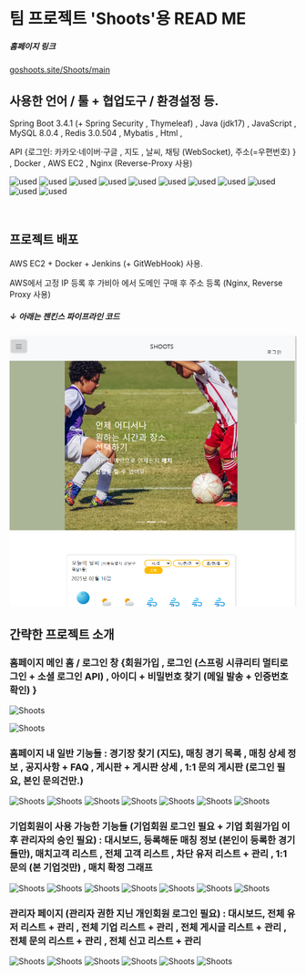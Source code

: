 # 팀 프로젝트 'Shoots'용 READ ME

##### 홈페이지 링크
[goshoots.site/Shoots/main](https://goshoots.site/Shoots/main) 

## 사용한 언어 / 툴 + 협업도구 / 환경설정 등.

Spring Boot 3.4.1 (+ Spring Security , Thymeleaf) , Java (jdk17) , JavaScript , MySQL 8.0.4 , Redis 3.0.504 , Mybatis , Html , 

API {로그인: 카카오·네이버·구글 , 지도 , 날씨, 채팅 (WebSocket), 주소(=우편번호) } ,
Docker , AWS EC2 , Nginx (Reverse-Proxy 사용)

![used](https://img.shields.io/badge/GitHub-100000?style=for-the-badge&logo=github&logoColor=white)
![used](https://img.shields.io/badge/Slack-4A154B?style=for-the-badge&logo=slack&logoColor=white)
![used](https://img.shields.io/badge/HTML-239120?style=for-the-badge&logo=html5&logoColor=white)
![used](https://img.shields.io/badge/JavaScript-F7DF1E?style=for-the-badge&logo=JavaScript&logoColor=white)
![used](https://img.shields.io/badge/Java-ED8B00?style=for-the-badge&logo=openjdk&logoColor=white)
![used](https://img.shields.io/badge/Bootstrap-563D7C?style=for-the-badge&logo=bootstrap&logoColor=white)
![used](https://img.shields.io/badge/Spring-6DB33F?style=for-the-badge&logo=spring&logoColor=white)
![used](https://img.shields.io/badge/Amazon_AWS-232F3E?style=for-the-badge&logo=amazon-aws&logoColor=white)
![used](https://img.shields.io/badge/MySQL-005C84?style=for-the-badge&logo=mysql&logoColor=white)
![used](https://img.shields.io/badge/redis-%23DD0031.svg?&style=for-the-badge&logo=redis&logoColor=white)
![used](https://img.shields.io/badge/GIT-E44C30?style=for-the-badge&logo=git&logoColor=white)

<br>

## 프로젝트 배포
AWS EC2 + Docker + Jenkins (+ GitWebHook) 사용.

AWS에서 고정 IP 등록 후 가비아 에서 도메인 구매 후 주소 등록 (Nginx, Reverse Proxy 사용)
##### ↓ 아래는 젠킨스 파이프라인 코드
![Shoots](https://github.com/youngsoo0206/ShootsComplete/blob/main/readmeImage/1.png?raw=true)


## 간략한 프로젝트 소개

### 홈페이지 메인 홈 / 로그인 창 {회원가입 , 로그인 (스프링 시큐리티 멀티로그인 + 소셜 로그인 API) , 아이디 + 비밀번호 찾기 (메일 발송 + 인증번호 확인) }

![Shoots](https://private-user-images.githubusercontent.com/184598098/413613772-6a2af389-f5e3-4490-91a9-192a9d56e743.png?jwt=eyJhbGciOiJIUzI1NiIsInR5cCI6IkpXVCJ9.eyJpc3MiOiJnaXRodWIuY29tIiwiYXVkIjoicmF3LmdpdGh1YnVzZXJjb250ZW50LmNvbSIsImtleSI6ImtleTUiLCJleHAiOjE3Mzk3MDk0NDQsIm5iZiI6MTczOTcwOTE0NCwicGF0aCI6Ii8xODQ1OTgwOTgvNDEzNjEzNzcyLTZhMmFmMzg5LWY1ZTMtNDQ5MC05MWE5LTE5MmE5ZDU2ZTc0My5wbmc_WC1BbXotQWxnb3JpdGhtPUFXUzQtSE1BQy1TSEEyNTYmWC1BbXotQ3JlZGVudGlhbD1BS0lBVkNPRFlMU0E1M1BRSzRaQSUyRjIwMjUwMjE2JTJGdXMtZWFzdC0xJTJGczMlMkZhd3M0X3JlcXVlc3QmWC1BbXotRGF0ZT0yMDI1MDIxNlQxMjMyMjRaJlgtQW16LUV4cGlyZXM9MzAwJlgtQW16LVNpZ25hdHVyZT00YTNlMGU5ODQyYTAwMTZmNzU1OWYxZTk2NDE3MGUwN2E3OTM0NTVjZTBmZjNkYjg0YWYxODlhZmIxYWU5NjZmJlgtQW16LVNpZ25lZEhlYWRlcnM9aG9zdCJ9.INNyhLiFroRN6tbjwUfbMxwGmN1ELwepGG6s_LDGegM)

![Shoots](https://private-user-images.githubusercontent.com/184598098/413647438-04fe7f34-182d-4670-9b0b-2e6fd0722534.png?jwt=eyJhbGciOiJIUzI1NiIsInR5cCI6IkpXVCJ9.eyJpc3MiOiJnaXRodWIuY29tIiwiYXVkIjoicmF3LmdpdGh1YnVzZXJjb250ZW50LmNvbSIsImtleSI6ImtleTUiLCJleHAiOjE3Mzk3NDM2MDgsIm5iZiI6MTczOTc0MzMwOCwicGF0aCI6Ii8xODQ1OTgwOTgvNDEzNjQ3NDM4LTA0ZmU3ZjM0LTE4MmQtNDY3MC05YjBiLTJlNmZkMDcyMjUzNC5wbmc_WC1BbXotQWxnb3JpdGhtPUFXUzQtSE1BQy1TSEEyNTYmWC1BbXotQ3JlZGVudGlhbD1BS0lBVkNPRFlMU0E1M1BRSzRaQSUyRjIwMjUwMjE2JTJGdXMtZWFzdC0xJTJGczMlMkZhd3M0X3JlcXVlc3QmWC1BbXotRGF0ZT0yMDI1MDIxNlQyMjAxNDhaJlgtQW16LUV4cGlyZXM9MzAwJlgtQW16LVNpZ25hdHVyZT1jNjkzZTI4NGRiNThkNGQwNzVlMjk3YWM0ZDg3NTViZWQ4ZWFhZDM3Y2ExYjU4NmNhY2I4N2E0OWM0MjhjMDEzJlgtQW16LVNpZ25lZEhlYWRlcnM9aG9zdCJ9.42fzMhmeo3pNS53UVYSHPj35DelEZ7FqRtpmtYp90oE)

### 홈페이지 내 일반 기능들 : 경기장 찾기 (지도), 매칭 경기 목록 , 매칭 상세 정보 , 공지사항 + FAQ , 게시판 + 게시판 상세 , 1:1 문의 게시판 (로그인 필요, 본인 문의건만.)
![Shoots](https://private-user-images.githubusercontent.com/184598098/413647523-4051fe74-3ad3-4b13-8544-9bcea8573cb2.png?jwt=eyJhbGciOiJIUzI1NiIsInR5cCI6IkpXVCJ9.eyJpc3MiOiJnaXRodWIuY29tIiwiYXVkIjoicmF3LmdpdGh1YnVzZXJjb250ZW50LmNvbSIsImtleSI6ImtleTUiLCJleHAiOjE3Mzk3NDM2MDgsIm5iZiI6MTczOTc0MzMwOCwicGF0aCI6Ii8xODQ1OTgwOTgvNDEzNjQ3NTIzLTQwNTFmZTc0LTNhZDMtNGIxMy04NTQ0LTliY2VhODU3M2NiMi5wbmc_WC1BbXotQWxnb3JpdGhtPUFXUzQtSE1BQy1TSEEyNTYmWC1BbXotQ3JlZGVudGlhbD1BS0lBVkNPRFlMU0E1M1BRSzRaQSUyRjIwMjUwMjE2JTJGdXMtZWFzdC0xJTJGczMlMkZhd3M0X3JlcXVlc3QmWC1BbXotRGF0ZT0yMDI1MDIxNlQyMjAxNDhaJlgtQW16LUV4cGlyZXM9MzAwJlgtQW16LVNpZ25hdHVyZT02ZjBiMzY0YTYzZWI5NjMyNDYxNmUxNDc5MmM2N2I3YmZiNzU1MjA5ZmE0ODAzYWFjNGQwZjM3MzViMDUwZmVlJlgtQW16LVNpZ25lZEhlYWRlcnM9aG9zdCJ9.__slLFj6yKTYoTHH1M9KdlEw9Fqebs2t58WWRI_z4ps)
![Shoots](https://private-user-images.githubusercontent.com/184598098/413647607-c462c2c1-7353-453e-bfe0-a2e4db16c23d.png?jwt=eyJhbGciOiJIUzI1NiIsInR5cCI6IkpXVCJ9.eyJpc3MiOiJnaXRodWIuY29tIiwiYXVkIjoicmF3LmdpdGh1YnVzZXJjb250ZW50LmNvbSIsImtleSI6ImtleTUiLCJleHAiOjE3Mzk3NDM2MDgsIm5iZiI6MTczOTc0MzMwOCwicGF0aCI6Ii8xODQ1OTgwOTgvNDEzNjQ3NjA3LWM0NjJjMmMxLTczNTMtNDUzZS1iZmUwLWEyZTRkYjE2YzIzZC5wbmc_WC1BbXotQWxnb3JpdGhtPUFXUzQtSE1BQy1TSEEyNTYmWC1BbXotQ3JlZGVudGlhbD1BS0lBVkNPRFlMU0E1M1BRSzRaQSUyRjIwMjUwMjE2JTJGdXMtZWFzdC0xJTJGczMlMkZhd3M0X3JlcXVlc3QmWC1BbXotRGF0ZT0yMDI1MDIxNlQyMjAxNDhaJlgtQW16LUV4cGlyZXM9MzAwJlgtQW16LVNpZ25hdHVyZT1iMjUyNTc5NTNhZmVlNzdkNWFiNTZmNDNiNDVkODhmOGE4M2Y1YzA5MzBkNjdjMDA1M2RiNTU3NmI1MTAzM2QwJlgtQW16LVNpZ25lZEhlYWRlcnM9aG9zdCJ9.qpZ-tetb8SUHyGwl_pwaKOzCYRQsPpK6oPbMNIHllbo)
![Shoots](https://private-user-images.githubusercontent.com/184598098/413647638-16bdab9a-5858-4f09-81f3-e34f56468c72.png?jwt=eyJhbGciOiJIUzI1NiIsInR5cCI6IkpXVCJ9.eyJpc3MiOiJnaXRodWIuY29tIiwiYXVkIjoicmF3LmdpdGh1YnVzZXJjb250ZW50LmNvbSIsImtleSI6ImtleTUiLCJleHAiOjE3Mzk3NDM2MDgsIm5iZiI6MTczOTc0MzMwOCwicGF0aCI6Ii8xODQ1OTgwOTgvNDEzNjQ3NjM4LTE2YmRhYjlhLTU4NTgtNGYwOS04MWYzLWUzNGY1NjQ2OGM3Mi5wbmc_WC1BbXotQWxnb3JpdGhtPUFXUzQtSE1BQy1TSEEyNTYmWC1BbXotQ3JlZGVudGlhbD1BS0lBVkNPRFlMU0E1M1BRSzRaQSUyRjIwMjUwMjE2JTJGdXMtZWFzdC0xJTJGczMlMkZhd3M0X3JlcXVlc3QmWC1BbXotRGF0ZT0yMDI1MDIxNlQyMjAxNDhaJlgtQW16LUV4cGlyZXM9MzAwJlgtQW16LVNpZ25hdHVyZT1lNWRmNWE3MDRiOWMxOGU2MWNmYjczYjRhMjZlOGQ0ZDY3OTBhMjQzODJjNTkwY2Q3ZTI5NWI4MDc4MThhODMxJlgtQW16LVNpZ25lZEhlYWRlcnM9aG9zdCJ9.MgAJB9NXC4rJB-gWgLdx8YEYFLByesMFTx1DhXUKvfY)
![Shoots](https://private-user-images.githubusercontent.com/184598098/413647793-e7f0c2b4-983b-44e4-8ae4-0bfd2f777170.png?jwt=eyJhbGciOiJIUzI1NiIsInR5cCI6IkpXVCJ9.eyJpc3MiOiJnaXRodWIuY29tIiwiYXVkIjoicmF3LmdpdGh1YnVzZXJjb250ZW50LmNvbSIsImtleSI6ImtleTUiLCJleHAiOjE3Mzk3NDM2MDgsIm5iZiI6MTczOTc0MzMwOCwicGF0aCI6Ii8xODQ1OTgwOTgvNDEzNjQ3NzkzLWU3ZjBjMmI0LTk4M2ItNDRlNC04YWU0LTBiZmQyZjc3NzE3MC5wbmc_WC1BbXotQWxnb3JpdGhtPUFXUzQtSE1BQy1TSEEyNTYmWC1BbXotQ3JlZGVudGlhbD1BS0lBVkNPRFlMU0E1M1BRSzRaQSUyRjIwMjUwMjE2JTJGdXMtZWFzdC0xJTJGczMlMkZhd3M0X3JlcXVlc3QmWC1BbXotRGF0ZT0yMDI1MDIxNlQyMjAxNDhaJlgtQW16LUV4cGlyZXM9MzAwJlgtQW16LVNpZ25hdHVyZT0xMjAzOTI0Y2M0YjhhNTZiMDhiMmRmNTA2OWE2NDJjNzBmYzIyMTc5OGUwYmZhZGFjODVlMjM0N2QwNWE2ZmYxJlgtQW16LVNpZ25lZEhlYWRlcnM9aG9zdCJ9.kSaL1NnpZ047zF1P1BenZ30WVfTAxJVSKC9_BDV2VQY)
![Shoots](https://private-user-images.githubusercontent.com/184598098/413647862-415c4844-62a4-4999-ab94-ecb5fb03fe5e.png?jwt=eyJhbGciOiJIUzI1NiIsInR5cCI6IkpXVCJ9.eyJpc3MiOiJnaXRodWIuY29tIiwiYXVkIjoicmF3LmdpdGh1YnVzZXJjb250ZW50LmNvbSIsImtleSI6ImtleTUiLCJleHAiOjE3Mzk3NDM2MDgsIm5iZiI6MTczOTc0MzMwOCwicGF0aCI6Ii8xODQ1OTgwOTgvNDEzNjQ3ODYyLTQxNWM0ODQ0LTYyYTQtNDk5OS1hYjk0LWVjYjVmYjAzZmU1ZS5wbmc_WC1BbXotQWxnb3JpdGhtPUFXUzQtSE1BQy1TSEEyNTYmWC1BbXotQ3JlZGVudGlhbD1BS0lBVkNPRFlMU0E1M1BRSzRaQSUyRjIwMjUwMjE2JTJGdXMtZWFzdC0xJTJGczMlMkZhd3M0X3JlcXVlc3QmWC1BbXotRGF0ZT0yMDI1MDIxNlQyMjAxNDhaJlgtQW16LUV4cGlyZXM9MzAwJlgtQW16LVNpZ25hdHVyZT1kYWFlNmQzMjgwYmJlYzljY2M0NjFlNzg1M2ViNGU4YjA1NjljZjAzYmJkY2NkYzE4NWNjYWYxYTU0OWQxOTVhJlgtQW16LVNpZ25lZEhlYWRlcnM9aG9zdCJ9.MislALBjSAo4x5upDWhQ7xudfb7W7r_En9Vx0AdIwnY)
![Shoots](https://private-user-images.githubusercontent.com/184598098/413647890-76e3c5f4-2fc2-48a1-9a7c-fd6fcb6c0301.png?jwt=eyJhbGciOiJIUzI1NiIsInR5cCI6IkpXVCJ9.eyJpc3MiOiJnaXRodWIuY29tIiwiYXVkIjoicmF3LmdpdGh1YnVzZXJjb250ZW50LmNvbSIsImtleSI6ImtleTUiLCJleHAiOjE3Mzk3NDM2MDgsIm5iZiI6MTczOTc0MzMwOCwicGF0aCI6Ii8xODQ1OTgwOTgvNDEzNjQ3ODkwLTc2ZTNjNWY0LTJmYzItNDhhMS05YTdjLWZkNmZjYjZjMDMwMS5wbmc_WC1BbXotQWxnb3JpdGhtPUFXUzQtSE1BQy1TSEEyNTYmWC1BbXotQ3JlZGVudGlhbD1BS0lBVkNPRFlMU0E1M1BRSzRaQSUyRjIwMjUwMjE2JTJGdXMtZWFzdC0xJTJGczMlMkZhd3M0X3JlcXVlc3QmWC1BbXotRGF0ZT0yMDI1MDIxNlQyMjAxNDhaJlgtQW16LUV4cGlyZXM9MzAwJlgtQW16LVNpZ25hdHVyZT0yZmI1ZWQ5NDM4NzBlOTJlMGNmMGJhMTNmNTRhYWYwMzUwNDQ2MzFjMGQzMGRlZjU0NjE2OWEwZjQ3NGIzYzk4JlgtQW16LVNpZ25lZEhlYWRlcnM9aG9zdCJ9.oLg7WcEDkaqznmL1ckfEJ8csUxKABI3KMRoVJrsJeI4)
![Shoots](https://private-user-images.githubusercontent.com/184598098/413647911-c705adb1-817e-4b6c-aa7c-daaf036efb60.png?jwt=eyJhbGciOiJIUzI1NiIsInR5cCI6IkpXVCJ9.eyJpc3MiOiJnaXRodWIuY29tIiwiYXVkIjoicmF3LmdpdGh1YnVzZXJjb250ZW50LmNvbSIsImtleSI6ImtleTUiLCJleHAiOjE3Mzk3NDM4NTAsIm5iZiI6MTczOTc0MzU1MCwicGF0aCI6Ii8xODQ1OTgwOTgvNDEzNjQ3OTExLWM3MDVhZGIxLTgxN2UtNGI2Yy1hYTdjLWRhYWYwMzZlZmI2MC5wbmc_WC1BbXotQWxnb3JpdGhtPUFXUzQtSE1BQy1TSEEyNTYmWC1BbXotQ3JlZGVudGlhbD1BS0lBVkNPRFlMU0E1M1BRSzRaQSUyRjIwMjUwMjE2JTJGdXMtZWFzdC0xJTJGczMlMkZhd3M0X3JlcXVlc3QmWC1BbXotRGF0ZT0yMDI1MDIxNlQyMjA1NTBaJlgtQW16LUV4cGlyZXM9MzAwJlgtQW16LVNpZ25hdHVyZT0zY2MxM2I5YTA2YTc0YzE0Nzg3ZjcxODUwOTMzNWYxMDU5NGIxMGEzZDJlMWFjOGI4MjI2YmViMjU3OWQ2MDk1JlgtQW16LVNpZ25lZEhlYWRlcnM9aG9zdCJ9.JI8p7izTirJ9U-ffnjmcY0omV6gH9BahMwY6Z3rI9EU)

### 기업회원이 사용 가능한 기능들 (기업회원 로그인 필요 + 기업 회원가입 이후 관리자의 승인 필요) : 대시보드, 등록해둔 매칭 정보 (본인이 등록한 경기들만), 매치고객 리스트 , 전체 고객 리스트 , 차단 유저 리스트 + 관리 , 1:1 문의 (본 기업것만) , 매치 확정 그래프
![Shoots](https://private-user-images.githubusercontent.com/184598098/413647941-e07197cd-b00a-4143-85ae-84a1dcc178ec.png?jwt=eyJhbGciOiJIUzI1NiIsInR5cCI6IkpXVCJ9.eyJpc3MiOiJnaXRodWIuY29tIiwiYXVkIjoicmF3LmdpdGh1YnVzZXJjb250ZW50LmNvbSIsImtleSI6ImtleTUiLCJleHAiOjE3Mzk3NDM4NTAsIm5iZiI6MTczOTc0MzU1MCwicGF0aCI6Ii8xODQ1OTgwOTgvNDEzNjQ3OTQxLWUwNzE5N2NkLWIwMGEtNDE0My04NWFlLTg0YTFkY2MxNzhlYy5wbmc_WC1BbXotQWxnb3JpdGhtPUFXUzQtSE1BQy1TSEEyNTYmWC1BbXotQ3JlZGVudGlhbD1BS0lBVkNPRFlMU0E1M1BRSzRaQSUyRjIwMjUwMjE2JTJGdXMtZWFzdC0xJTJGczMlMkZhd3M0X3JlcXVlc3QmWC1BbXotRGF0ZT0yMDI1MDIxNlQyMjA1NTBaJlgtQW16LUV4cGlyZXM9MzAwJlgtQW16LVNpZ25hdHVyZT0zZDMyZTExYzBhMjc0ODQxMjQ2NDFjYmMzNDZmY2Q3OWYyZjAzNzc1MGNkMmQzZDUzYTM3YWU1Y2ZiODY0NjI4JlgtQW16LVNpZ25lZEhlYWRlcnM9aG9zdCJ9.p82uD185ulpRmMkgkesgA2Q_eCHKflucvvm-xEsG72U)
![Shoots](https://private-user-images.githubusercontent.com/184598098/413648241-d44a8882-e556-4974-bce9-3ba41f01fdf9.png?jwt=eyJhbGciOiJIUzI1NiIsInR5cCI6IkpXVCJ9.eyJpc3MiOiJnaXRodWIuY29tIiwiYXVkIjoicmF3LmdpdGh1YnVzZXJjb250ZW50LmNvbSIsImtleSI6ImtleTUiLCJleHAiOjE3Mzk3NDQxMDEsIm5iZiI6MTczOTc0MzgwMSwicGF0aCI6Ii8xODQ1OTgwOTgvNDEzNjQ4MjQxLWQ0NGE4ODgyLWU1NTYtNDk3NC1iY2U5LTNiYTQxZjAxZmRmOS5wbmc_WC1BbXotQWxnb3JpdGhtPUFXUzQtSE1BQy1TSEEyNTYmWC1BbXotQ3JlZGVudGlhbD1BS0lBVkNPRFlMU0E1M1BRSzRaQSUyRjIwMjUwMjE2JTJGdXMtZWFzdC0xJTJGczMlMkZhd3M0X3JlcXVlc3QmWC1BbXotRGF0ZT0yMDI1MDIxNlQyMjEwMDFaJlgtQW16LUV4cGlyZXM9MzAwJlgtQW16LVNpZ25hdHVyZT05OWY3YzU2OWMzMGIyOTY0ZmY4MmUxMWUzYmZkMDVjMTFhMGYyM2Y3NTQ5YTZmODkyNGQ0ZGQ4NTUwNzQzYTMzJlgtQW16LVNpZ25lZEhlYWRlcnM9aG9zdCJ9.FjxQJy85sdz9-Yj6SVsIccwV7VSjGGia0IViuF8mTUE)
![Shoots](https://private-user-images.githubusercontent.com/184598098/413648277-0d7840ec-f536-495b-9385-688b2dbc654d.png?jwt=eyJhbGciOiJIUzI1NiIsInR5cCI6IkpXVCJ9.eyJpc3MiOiJnaXRodWIuY29tIiwiYXVkIjoicmF3LmdpdGh1YnVzZXJjb250ZW50LmNvbSIsImtleSI6ImtleTUiLCJleHAiOjE3Mzk3NDQxMDEsIm5iZiI6MTczOTc0MzgwMSwicGF0aCI6Ii8xODQ1OTgwOTgvNDEzNjQ4Mjc3LTBkNzg0MGVjLWY1MzYtNDk1Yi05Mzg1LTY4OGIyZGJjNjU0ZC5wbmc_WC1BbXotQWxnb3JpdGhtPUFXUzQtSE1BQy1TSEEyNTYmWC1BbXotQ3JlZGVudGlhbD1BS0lBVkNPRFlMU0E1M1BRSzRaQSUyRjIwMjUwMjE2JTJGdXMtZWFzdC0xJTJGczMlMkZhd3M0X3JlcXVlc3QmWC1BbXotRGF0ZT0yMDI1MDIxNlQyMjEwMDFaJlgtQW16LUV4cGlyZXM9MzAwJlgtQW16LVNpZ25hdHVyZT01MGViNThjMjYxMWQ1N2E4NWM3OThlNDU3MmVhNDY4OGQ3OTg1NTEwYzIzMmEwZDRmY2RlZTE0N2FlZWI2NmMxJlgtQW16LVNpZ25lZEhlYWRlcnM9aG9zdCJ9.rd7_ne8G6JXZPp0XS4Ao8XLG1qx8h081obWpjGmSRLU)
![Shoots](https://private-user-images.githubusercontent.com/184598098/413648330-87bc012c-4b06-4b21-bc20-8c5d894aa041.png?jwt=eyJhbGciOiJIUzI1NiIsInR5cCI6IkpXVCJ9.eyJpc3MiOiJnaXRodWIuY29tIiwiYXVkIjoicmF3LmdpdGh1YnVzZXJjb250ZW50LmNvbSIsImtleSI6ImtleTUiLCJleHAiOjE3Mzk3NDQxMDEsIm5iZiI6MTczOTc0MzgwMSwicGF0aCI6Ii8xODQ1OTgwOTgvNDEzNjQ4MzMwLTg3YmMwMTJjLTRiMDYtNGIyMS1iYzIwLThjNWQ4OTRhYTA0MS5wbmc_WC1BbXotQWxnb3JpdGhtPUFXUzQtSE1BQy1TSEEyNTYmWC1BbXotQ3JlZGVudGlhbD1BS0lBVkNPRFlMU0E1M1BRSzRaQSUyRjIwMjUwMjE2JTJGdXMtZWFzdC0xJTJGczMlMkZhd3M0X3JlcXVlc3QmWC1BbXotRGF0ZT0yMDI1MDIxNlQyMjEwMDFaJlgtQW16LUV4cGlyZXM9MzAwJlgtQW16LVNpZ25hdHVyZT0yMzI2ZjdlZWZmMDMyMmNmZmU1OGI1Y2Q0NWQ5Yzc4NjA3NjE1OTM4OWRmYjAwNGYyMmE0YWIzMmZmYTY3OTI3JlgtQW16LVNpZ25lZEhlYWRlcnM9aG9zdCJ9.44j6dkuGqRZq5p7oaZM785roenZ7BDwFMrvgJzl3EFQ)
![Shoots](https://private-user-images.githubusercontent.com/184598098/413648335-08fd270e-6dd7-42f4-a610-1456ccca1f37.png?jwt=eyJhbGciOiJIUzI1NiIsInR5cCI6IkpXVCJ9.eyJpc3MiOiJnaXRodWIuY29tIiwiYXVkIjoicmF3LmdpdGh1YnVzZXJjb250ZW50LmNvbSIsImtleSI6ImtleTUiLCJleHAiOjE3Mzk3NDQxMDEsIm5iZiI6MTczOTc0MzgwMSwicGF0aCI6Ii8xODQ1OTgwOTgvNDEzNjQ4MzM1LTA4ZmQyNzBlLTZkZDctNDJmNC1hNjEwLTE0NTZjY2NhMWYzNy5wbmc_WC1BbXotQWxnb3JpdGhtPUFXUzQtSE1BQy1TSEEyNTYmWC1BbXotQ3JlZGVudGlhbD1BS0lBVkNPRFlMU0E1M1BRSzRaQSUyRjIwMjUwMjE2JTJGdXMtZWFzdC0xJTJGczMlMkZhd3M0X3JlcXVlc3QmWC1BbXotRGF0ZT0yMDI1MDIxNlQyMjEwMDFaJlgtQW16LUV4cGlyZXM9MzAwJlgtQW16LVNpZ25hdHVyZT1kZjc1ZmE0MzI0OTMyNmVhYjhiM2I5ZWQ0NTkwNWNmNjVhMDIyNmZmNjA2YmE1ZDFjMjEyM2U3ZWM4OTNlNGFjJlgtQW16LVNpZ25lZEhlYWRlcnM9aG9zdCJ9.kWBj6LPQOAygNJUTVAe-EuykOc9-2az-Fd1E5GEOTak)
![Shoots](https://private-user-images.githubusercontent.com/184598098/413648351-8927331b-d00e-47eb-90ba-5ba53f20507c.png?jwt=eyJhbGciOiJIUzI1NiIsInR5cCI6IkpXVCJ9.eyJpc3MiOiJnaXRodWIuY29tIiwiYXVkIjoicmF3LmdpdGh1YnVzZXJjb250ZW50LmNvbSIsImtleSI6ImtleTUiLCJleHAiOjE3Mzk3NDQxMDEsIm5iZiI6MTczOTc0MzgwMSwicGF0aCI6Ii8xODQ1OTgwOTgvNDEzNjQ4MzUxLTg5MjczMzFiLWQwMGUtNDdlYi05MGJhLTViYTUzZjIwNTA3Yy5wbmc_WC1BbXotQWxnb3JpdGhtPUFXUzQtSE1BQy1TSEEyNTYmWC1BbXotQ3JlZGVudGlhbD1BS0lBVkNPRFlMU0E1M1BRSzRaQSUyRjIwMjUwMjE2JTJGdXMtZWFzdC0xJTJGczMlMkZhd3M0X3JlcXVlc3QmWC1BbXotRGF0ZT0yMDI1MDIxNlQyMjEwMDFaJlgtQW16LUV4cGlyZXM9MzAwJlgtQW16LVNpZ25hdHVyZT0yY2M3NWViNmQwZjA4NDYxMTBkMjkwZjA1Yzk1MDcxNzdiMWI0NjBlMTQwM2U4MzczMDUyODIxYzQ0MjhmZTBkJlgtQW16LVNpZ25lZEhlYWRlcnM9aG9zdCJ9.U011DWMdsktxUb9z00nIpxD6xpkqIP7S8CzljxcALJg)
![Shoots](https://private-user-images.githubusercontent.com/184598098/413648362-dcf0cd48-1cac-41d6-924e-7b1250b4414c.png?jwt=eyJhbGciOiJIUzI1NiIsInR5cCI6IkpXVCJ9.eyJpc3MiOiJnaXRodWIuY29tIiwiYXVkIjoicmF3LmdpdGh1YnVzZXJjb250ZW50LmNvbSIsImtleSI6ImtleTUiLCJleHAiOjE3Mzk3NDQxMDEsIm5iZiI6MTczOTc0MzgwMSwicGF0aCI6Ii8xODQ1OTgwOTgvNDEzNjQ4MzYyLWRjZjBjZDQ4LTFjYWMtNDFkNi05MjRlLTdiMTI1MGI0NDE0Yy5wbmc_WC1BbXotQWxnb3JpdGhtPUFXUzQtSE1BQy1TSEEyNTYmWC1BbXotQ3JlZGVudGlhbD1BS0lBVkNPRFlMU0E1M1BRSzRaQSUyRjIwMjUwMjE2JTJGdXMtZWFzdC0xJTJGczMlMkZhd3M0X3JlcXVlc3QmWC1BbXotRGF0ZT0yMDI1MDIxNlQyMjEwMDFaJlgtQW16LUV4cGlyZXM9MzAwJlgtQW16LVNpZ25hdHVyZT00NzgwZDRlMGRhNWI4ZjliMzhlOGUyNDE4MjkwMGFjMDhhNjQ5YjZkYjRmM2QwZDAzYmEwNDBhNzI2OThlMGQ1JlgtQW16LVNpZ25lZEhlYWRlcnM9aG9zdCJ9.gRQFXsB4cZhqAM4ctym03pFdvRkY1-k5aY_-1AKsFkY)


### 관리자 페이지 (관리자 권한 지닌 개인회원 로그인 필요) : 대시보드, 전체 유저 리스트 + 관리 , 전체 기업 리스트 + 관리 , 전체 게시글 리스트 + 관리 , 전체 문의 리스트 + 관리 , 전체 신고 리스트 + 관리

![Shoots](https://private-user-images.githubusercontent.com/184598098/413648572-97b2cfc4-a1de-4917-951f-7d829bdf5e85.png?jwt=eyJhbGciOiJIUzI1NiIsInR5cCI6IkpXVCJ9.eyJpc3MiOiJnaXRodWIuY29tIiwiYXVkIjoicmF3LmdpdGh1YnVzZXJjb250ZW50LmNvbSIsImtleSI6ImtleTUiLCJleHAiOjE3Mzk3NDQzNjUsIm5iZiI6MTczOTc0NDA2NSwicGF0aCI6Ii8xODQ1OTgwOTgvNDEzNjQ4NTcyLTk3YjJjZmM0LWExZGUtNDkxNy05NTFmLTdkODI5YmRmNWU4NS5wbmc_WC1BbXotQWxnb3JpdGhtPUFXUzQtSE1BQy1TSEEyNTYmWC1BbXotQ3JlZGVudGlhbD1BS0lBVkNPRFlMU0E1M1BRSzRaQSUyRjIwMjUwMjE2JTJGdXMtZWFzdC0xJTJGczMlMkZhd3M0X3JlcXVlc3QmWC1BbXotRGF0ZT0yMDI1MDIxNlQyMjE0MjVaJlgtQW16LUV4cGlyZXM9MzAwJlgtQW16LVNpZ25hdHVyZT1lNzRmOWI1ZmRjNzg0ZjNhOTA5MjA2NGQyM2I3ZGE1MWM3MmEwZTdkOWMxZjhmODBiMzM3NzE5ODE5YWVmOGJjJlgtQW16LVNpZ25lZEhlYWRlcnM9aG9zdCJ9.oCUBkyu734H3BJsU6g-yRoE4JzbxDGQcDWN6_jY7K7s)
![Shoots](https://private-user-images.githubusercontent.com/184598098/413648589-5cf9c118-158f-4e5d-b9a0-9d288d42ef09.png?jwt=eyJhbGciOiJIUzI1NiIsInR5cCI6IkpXVCJ9.eyJpc3MiOiJnaXRodWIuY29tIiwiYXVkIjoicmF3LmdpdGh1YnVzZXJjb250ZW50LmNvbSIsImtleSI6ImtleTUiLCJleHAiOjE3Mzk3NDQzNjUsIm5iZiI6MTczOTc0NDA2NSwicGF0aCI6Ii8xODQ1OTgwOTgvNDEzNjQ4NTg5LTVjZjljMTE4LTE1OGYtNGU1ZC1iOWEwLTlkMjg4ZDQyZWYwOS5wbmc_WC1BbXotQWxnb3JpdGhtPUFXUzQtSE1BQy1TSEEyNTYmWC1BbXotQ3JlZGVudGlhbD1BS0lBVkNPRFlMU0E1M1BRSzRaQSUyRjIwMjUwMjE2JTJGdXMtZWFzdC0xJTJGczMlMkZhd3M0X3JlcXVlc3QmWC1BbXotRGF0ZT0yMDI1MDIxNlQyMjE0MjVaJlgtQW16LUV4cGlyZXM9MzAwJlgtQW16LVNpZ25hdHVyZT1kZTUyOTU0OGE3M2ViNmZkOWNjNzdmMzE5ODQyMWY1OTZhZmY1ZDQ3OWRjMGQyMGViMzZlNzc5MjAwY2ZmYjE1JlgtQW16LVNpZ25lZEhlYWRlcnM9aG9zdCJ9.nZpFf2eA1FKMvWGDQUVyG4P_zhGpWE8jsQzPHYVA4pE)
![Shoots](https://private-user-images.githubusercontent.com/184598098/413648606-54d89b0b-ae8a-4259-9906-8f2391b2b577.png?jwt=eyJhbGciOiJIUzI1NiIsInR5cCI6IkpXVCJ9.eyJpc3MiOiJnaXRodWIuY29tIiwiYXVkIjoicmF3LmdpdGh1YnVzZXJjb250ZW50LmNvbSIsImtleSI6ImtleTUiLCJleHAiOjE3Mzk3NDQzNjUsIm5iZiI6MTczOTc0NDA2NSwicGF0aCI6Ii8xODQ1OTgwOTgvNDEzNjQ4NjA2LTU0ZDg5YjBiLWFlOGEtNDI1OS05OTA2LThmMjM5MWIyYjU3Ny5wbmc_WC1BbXotQWxnb3JpdGhtPUFXUzQtSE1BQy1TSEEyNTYmWC1BbXotQ3JlZGVudGlhbD1BS0lBVkNPRFlMU0E1M1BRSzRaQSUyRjIwMjUwMjE2JTJGdXMtZWFzdC0xJTJGczMlMkZhd3M0X3JlcXVlc3QmWC1BbXotRGF0ZT0yMDI1MDIxNlQyMjE0MjVaJlgtQW16LUV4cGlyZXM9MzAwJlgtQW16LVNpZ25hdHVyZT1kNmE0ZTkzMmM4Zjc2NGI3OTFmYTVjZGI1ZTJjNzBhN2U4NTFiZDhkMGVjM2NkODZmZDAwMjIwYjQyZmUzYzAxJlgtQW16LVNpZ25lZEhlYWRlcnM9aG9zdCJ9.gimaeL7ak4Oa20Mxh9ke_lyVKYqb7qJ_NX5sMAb71vI)
![Shoots](https://private-user-images.githubusercontent.com/184598098/413648621-7acf527a-ec85-4b28-8c58-62f1ba4145d5.png?jwt=eyJhbGciOiJIUzI1NiIsInR5cCI6IkpXVCJ9.eyJpc3MiOiJnaXRodWIuY29tIiwiYXVkIjoicmF3LmdpdGh1YnVzZXJjb250ZW50LmNvbSIsImtleSI6ImtleTUiLCJleHAiOjE3Mzk3NDQzNjUsIm5iZiI6MTczOTc0NDA2NSwicGF0aCI6Ii8xODQ1OTgwOTgvNDEzNjQ4NjIxLTdhY2Y1MjdhLWVjODUtNGIyOC04YzU4LTYyZjFiYTQxNDVkNS5wbmc_WC1BbXotQWxnb3JpdGhtPUFXUzQtSE1BQy1TSEEyNTYmWC1BbXotQ3JlZGVudGlhbD1BS0lBVkNPRFlMU0E1M1BRSzRaQSUyRjIwMjUwMjE2JTJGdXMtZWFzdC0xJTJGczMlMkZhd3M0X3JlcXVlc3QmWC1BbXotRGF0ZT0yMDI1MDIxNlQyMjE0MjVaJlgtQW16LUV4cGlyZXM9MzAwJlgtQW16LVNpZ25hdHVyZT0zNzM5MWM3ZTBjNjk5NDcxNDY0OGNhZGU2ZTM0Yzg0MWIwYzJkYzZmOWFiMDc4MTdmMTQxM2VkMjk1NmU1MGJlJlgtQW16LVNpZ25lZEhlYWRlcnM9aG9zdCJ9.AgkYsRDdq06ckWrxVH218WpsoQc3CxjgKwVJTgPNAek)
![Shoots](https://private-user-images.githubusercontent.com/184598098/413648643-7be02c2e-a9f4-48ca-b67b-531bf825cf76.png?jwt=eyJhbGciOiJIUzI1NiIsInR5cCI6IkpXVCJ9.eyJpc3MiOiJnaXRodWIuY29tIiwiYXVkIjoicmF3LmdpdGh1YnVzZXJjb250ZW50LmNvbSIsImtleSI6ImtleTUiLCJleHAiOjE3Mzk3NDQzNjUsIm5iZiI6MTczOTc0NDA2NSwicGF0aCI6Ii8xODQ1OTgwOTgvNDEzNjQ4NjQzLTdiZTAyYzJlLWE5ZjQtNDhjYS1iNjdiLTUzMWJmODI1Y2Y3Ni5wbmc_WC1BbXotQWxnb3JpdGhtPUFXUzQtSE1BQy1TSEEyNTYmWC1BbXotQ3JlZGVudGlhbD1BS0lBVkNPRFlMU0E1M1BRSzRaQSUyRjIwMjUwMjE2JTJGdXMtZWFzdC0xJTJGczMlMkZhd3M0X3JlcXVlc3QmWC1BbXotRGF0ZT0yMDI1MDIxNlQyMjE0MjVaJlgtQW16LUV4cGlyZXM9MzAwJlgtQW16LVNpZ25hdHVyZT0yZDMzYTZmMTIyOTAwMWU5NTQwZTEyMGM0MzRlMDk2YmY0ZDNmYzVkMmRjMzc1MjllMDRkOWM1MmM2NjI2MjBhJlgtQW16LVNpZ25lZEhlYWRlcnM9aG9zdCJ9.BvEHEhvAqigwN6kG2U5Skwpt8XeBhgFocFAYLGyxnuQ)
![Shoots](https://private-user-images.githubusercontent.com/184598098/413648648-7e4631e0-36c0-47f2-aa2d-e7b228aeca14.png?jwt=eyJhbGciOiJIUzI1NiIsInR5cCI6IkpXVCJ9.eyJpc3MiOiJnaXRodWIuY29tIiwiYXVkIjoicmF3LmdpdGh1YnVzZXJjb250ZW50LmNvbSIsImtleSI6ImtleTUiLCJleHAiOjE3Mzk3NDQzNjUsIm5iZiI6MTczOTc0NDA2NSwicGF0aCI6Ii8xODQ1OTgwOTgvNDEzNjQ4NjQ4LTdlNDYzMWUwLTM2YzAtNDdmMi1hYTJkLWU3YjIyOGFlY2ExNC5wbmc_WC1BbXotQWxnb3JpdGhtPUFXUzQtSE1BQy1TSEEyNTYmWC1BbXotQ3JlZGVudGlhbD1BS0lBVkNPRFlMU0E1M1BRSzRaQSUyRjIwMjUwMjE2JTJGdXMtZWFzdC0xJTJGczMlMkZhd3M0X3JlcXVlc3QmWC1BbXotRGF0ZT0yMDI1MDIxNlQyMjE0MjVaJlgtQW16LUV4cGlyZXM9MzAwJlgtQW16LVNpZ25hdHVyZT02NDJjOGQ1ZjhiNTUzOGZjNzQwODkyYTZiYWMwMmVhYWQ5ZjRhMGQyOWMwYWZhNzdjY2ZkYWRjMjc1ZGE0OTc2JlgtQW16LVNpZ25lZEhlYWRlcnM9aG9zdCJ9.kPksQmXEGd0HmmLyFWAs-uTeWtGHJ_hL9O3gNFBSU18)



